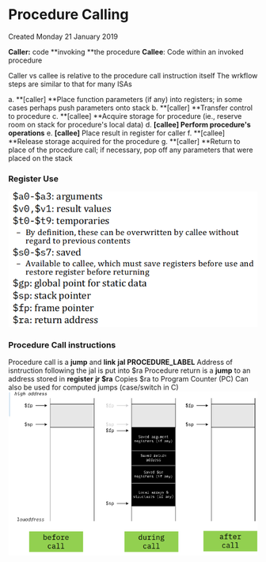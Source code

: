 # Procedure Calling
Created Monday 21 January 2019

**Caller:** code **invoking **the procedure
**Callee**: Code within an invoked procedure

Caller vs callee is relative to the procedure call instruction itself
The wrkflow steps are similar to that for many ISAs

a. **[caller] **Place function parameters (if any) into registers; in some cases perhaps push parameters onto stack
b. **[caller] **Transfer control to procedure
c. **[callee] **Acquire storage for procedure (ie., reserve room on stack for procedure's local data)
d. **[callee] Perform procedure's operations**
e. **[callee]** Place result in register for caller
f. **[callee] **Release storage acquired for the procedure
g. **[caller] **Return to place of the procedure call; if necessary, pop off any parameters that were placed on the stack


### Register Use
![](./Procedure_Calling/pasted_image.png)

### Procedure Call instructions
Procedure call is a **jump** and **link**
__jal PROCEDURE_LABEL__
Address of isntruction following the jal is put into $ra
Procedure return is a **jump** to an address stored in **register**
__jr $ra__
Copies $ra to Program Counter (PC)
Can also be used for computed jumps (case/switch in C)
![](./Procedure_Calling/pasted_image001.png)



